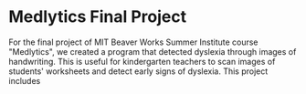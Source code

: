 # Medlytics Final Project
For the final project of MIT Beaver Works Summer Institute course "Medlytics", we created a program that detected dyslexia through images of handwriting. This is useful for kindergarten teachers to scan images of students' worksheets and detect early signs of dyslexia. This project includes 

